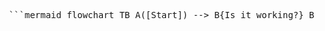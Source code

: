 <pre lang="no-highlight"> ```mermaid flowchart TB A([Start]) --> B{Is it working?} B -- Yes --> C([Celebrate]) B -- No --> D([Troubleshoot]) ``` </pre>
